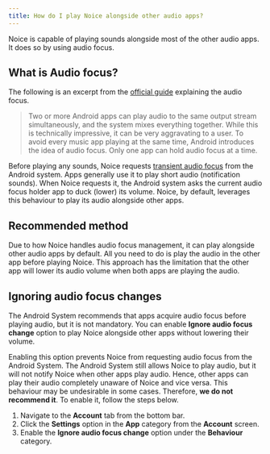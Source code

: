 ```yaml
---
title: How do I play Noice alongside other audio apps?
---
```


Noice is capable of playing sounds alongside most of the other audio apps. It
does so by using audio focus.

## What is Audio focus?

The following is an excerpt from the [official
guide](https://developer.android.com/guide/topics/media-apps/audio-focus)
explaining the audio focus.

> Two or more Android apps can play audio to the same output stream
> simultaneously, and the system mixes everything together. While this is
> technically impressive, it can be very aggravating to a user. To avoid every
> music app playing at the same time, Android introduces the idea of audio
> focus. Only one app can hold audio focus at a time.

Before playing any sounds, Noice requests [transient audio
focus](https://developer.android.com/reference/android/media/AudioManager#AUDIOFOCUS_GAIN_TRANSIENT_MAY_DUCK)
from the Android system. Apps generally use it to play short audio (notification
sounds). When Noice requests it, the Android system asks the current audio focus
holder app to duck (lower) its volume. Noice, by default, leverages this
behaviour to play its audio alongside other apps.

## Recommended method

Due to how Noice handles audio focus management, it can play alongside other
audio apps by default. All you need to do is play the audio in the other app
before playing Noice. This approach has the limitation that the other app will
lower its audio volume when both apps are playing the audio.

## Ignoring audio focus changes

The Android System recommends that apps acquire audio focus before playing
audio, but it is not mandatory. You can enable **Ignore audio focus change**
option to play Noice alongside other apps without lowering their volume.

Enabling this option prevents Noice from requesting audio focus from the Android
System. The Android System still allows Noice to play audio, but it will not
notify Noice when other apps play audio. Hence, other apps can play their audio
completely unaware of Noice and vice versa. This behaviour may be undesirable in
some cases. Therefore, **we do not recommend it**. To enable it, follow the
steps below.

1. Navigate to the **Account** tab from the bottom bar.
2. Click the **Settings** option in the **App** category from the **Account**
   screen.
3. Enable the **Ignore audio focus change** option under the **Behaviour**
   category.
